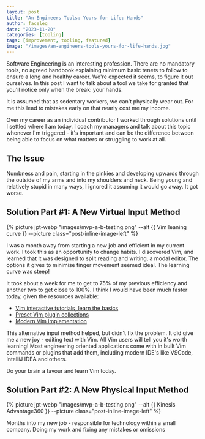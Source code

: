 ```yaml
---
layout: post
title: "An Engineers Tools: Yours for Life: Hands"
author: faceleg
date: "2023-11-20"
categories: [tooling]
tags: [improvement, tooling, featured]
image: "/images/an-engineers-tools-yours-for-life-hands.jpg"
---
```


Software Engineering is an interesting profession. There are no mandatory tools, no agreed handbook explaining minimum basic tenets to follow to ensure a long and healthy career. We're expected it seems, to figure it out ourselves. In this post I want to talk about a tool we take for granted that you'll notice only when the break: your hands.

It is assumed that as sedentary workers, we can't physically wear out. For me this lead to mistakes early on that nearly cost me my income.

Over my career as an individual contributor I worked through solutions until I settled where I am today. I coach my managers and talk about this topic whenever I'm triggered - it's important and can be the difference between being able to focus on what matters or struggling to work at all.

## The Issue

Numbness and pain, starting in the pinkies and developing upwards through the outside of my arms and into my shoulders and neck. Being young and relatively stupid in many ways, I ignored it assuming it would go away. It got worse.

## Solution Part #1: A New Virtual Input Method

{% picture jpt-webp "images/mvp-a-b-testing.png" --alt {{ Vim leaning curve }} --picture class="post-inline-image-left" %}

I was a month away from starting a new job and efficient in my current work. I took this as an opportunity to change habits. I discovered Vim, and learned that it was designed to split reading and writing, a modal editor. The options it gives to minimise finger movement seemed ideal. The learning curve was steep!

It took about a week for me to get to 75% of my previous efficiency and another two to get close to 100%. I think I would have been much faster today, given the resources available:

- [Vim interactive tutorials, learn the basics]()
- [Preset Vim plugin collections](lazyvim)
- [Modern Vim implementation](neovim)

This alternative input method helped, but didn't fix the problem. It did give me a new joy - editing text with Vim. All Vim users will tell you it's worth learning! Most engineering oriented applications come with in built Vim commands or plugins that add them, including modern IDE's like VSCode, IntelliJ IDEA and others.

Do your brain a favour and learn Vim today.

## Solution Part #2: A New Physical Input Method

{% picture jpt-webp "images/mvp-a-b-testing.png" --alt {{ Kinesis Advantage360 }} --picture class="post-inline-image-left" %}

Months into my new job - responsible for technology within a small company. Doing my work and fixing any mistakes or omissions
